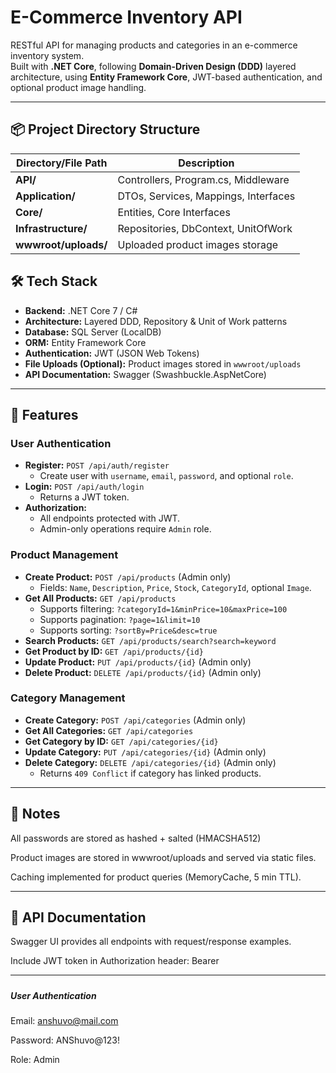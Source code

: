 # E-Commerce Inventory API

RESTful API for managing products and categories in an e-commerce inventory system.  
Built with **.NET Core**, following **Domain-Driven Design (DDD)** layered architecture, using **Entity Framework Core**, JWT-based authentication, and optional product image handling.

---

## 📦 Project Directory Structure

| Directory/File Path       | Description                           |
|---------------------------|---------------------------------------|
| **API/**                  | Controllers, Program.cs, Middleware   |
| **Application/**          | DTOs, Services, Mappings, Interfaces  |
| **Core/**                 | Entities, Core Interfaces             |
| **Infrastructure/**       | Repositories, DbContext, UnitOfWork   |
| **wwwroot/uploads/**      | Uploaded product images storage       |





## 🛠️ Tech Stack

- **Backend:** .NET Core 7 / C#
- **Architecture:** Layered DDD, Repository & Unit of Work patterns
- **Database:** SQL Server (LocalDB)
- **ORM:** Entity Framework Core
- **Authentication:** JWT (JSON Web Tokens)
- **File Uploads (Optional):** Product images stored in `wwwroot/uploads`
- **API Documentation:** Swagger (Swashbuckle.AspNetCore)

---


## 🔑 Features

### User Authentication
- **Register:** `POST /api/auth/register`
  - Create user with `username`, `email`, `password`, and optional `role`.
- **Login:** `POST /api/auth/login`
  - Returns a JWT token.
- **Authorization:**
  - All endpoints protected with JWT.
  - Admin-only operations require `Admin` role.


### Product Management
- **Create Product:** `POST /api/products` (Admin only)
  - Fields: `Name`, `Description`, `Price`, `Stock`, `CategoryId`, optional `Image`.
- **Get All Products:** `GET /api/products`
  - Supports filtering: `?categoryId=1&minPrice=10&maxPrice=100`
  - Supports pagination: `?page=1&limit=10`
  - Supports sorting: `?sortBy=Price&desc=true`
- **Search Products:** `GET /api/products/search?search=keyword`
- **Get Product by ID:** `GET /api/products/{id}`
- **Update Product:** `PUT /api/products/{id}` (Admin only)
- **Delete Product:** `DELETE /api/products/{id}` (Admin only)


### Category Management
- **Create Category:** `POST /api/categories` (Admin only)
- **Get All Categories:** `GET /api/categories`
- **Get Category by ID:** `GET /api/categories/{id}`
- **Update Category:** `PUT /api/categories/{id}` (Admin only)
- **Delete Category:** `DELETE /api/categories/{id}` (Admin only)
  - Returns `409 Conflict` if category has linked products.

---


## 🧩 Notes

All passwords are stored as hashed + salted (HMACSHA512)

Product images are stored in wwwroot/uploads and served via static files.

Caching implemented for product queries (MemoryCache, 5 min TTL).


---


## 📖 API Documentation

Swagger UI provides all endpoints with request/response examples.

Include JWT token in Authorization header:
Bearer <token>


---

#####
#####  User Authentication
#####

Email: anshuvo@mail.com

Password: ANShuvo@123!

Role: Admin
